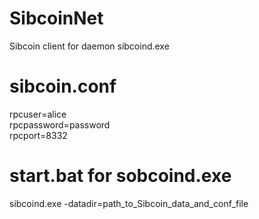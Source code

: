# SibcoinNet
Sibcoin client for daemon sibcoind.exe

# sibcoin.conf
rpcuser=alice<br/>
rpcpassword=password<br/>
rpcport=8332

# start.bat for sobcoind.exe
sibcoind.exe -datadir=path_to_Sibcoin_data_and_conf_file
